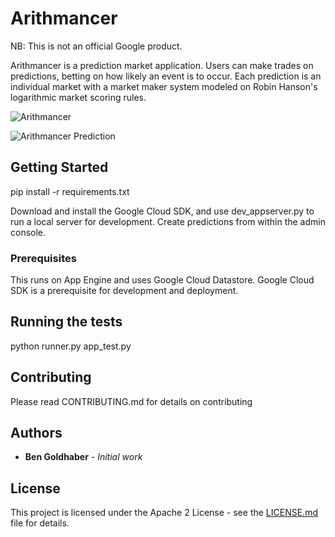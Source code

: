 # Arithmancer

NB: This is not an official Google product.

Arithmancer is a prediction market application. Users can make trades on predictions, betting on how likely an event is to occur. Each prediction is an individual market with a market maker system modeled on Robin Hanson's logarithmic market scoring rules.

![Arithmancer](https://storage.googleapis.com/arithmancer-static/arithmancer.png "Preview")


![Arithmancer Prediction](https://storage.googleapis.com/arithmancer-static/arithmancer_prediction.png)
## Getting Started

pip install -r requirements.txt

Download and install the Google Cloud SDK, and use dev_appserver.py to run a local server for development. Create predictions from within the admin console.

### Prerequisites

This runs on App Engine and uses Google Cloud Datastore. Google Cloud SDK is a prerequisite for development and deployment.

## Running the tests

python runner.py app_test.py 

## Contributing

Please read CONTRIBUTING.md for details on contributing

## Authors

* **Ben Goldhaber** - *Initial work*


## License

This project is licensed under the Apache 2 License - see the [LICENSE.md](LICENSE.md) file for details.
